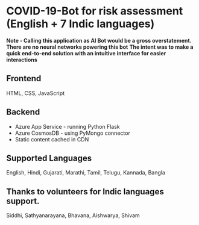 # COVID-19-Bot for risk assessment (English + 7 Indic languages)

**Note - Calling this application as AI Bot would be a gross overstatement. There are no neural networks powering this bot**
**The intent was to make a quick end-to-end solution with an intuitive interface for easier interactions**

## Frontend
HTML, CSS, JavaScript

## Backend
- Azure App Service - running Python Flask
- Azure CosmosDB - using PyMongo connector
- Static content cached in CDN

## Supported Languages
English, Hindi, Gujarati, Marathi, Tamil, Telugu, Kannada, Bangla

## Thanks to volunteers for Indic languages support.
Siddhi, Sathyanarayana, Bhavana, Aishwarya, Shivam
